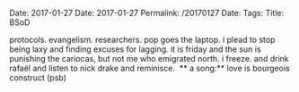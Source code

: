 Date: 2017-01-27
Date: 2017-01-27
Permalink: /20170127
Date: 
Tags:
Title: BSoD
  
protocols. evangelism. researchers. pop goes the laptop. i plead to stop being laxy and finding excuses for lagging. it is friday and the sun is punishing the cariocas, but not me who emigrated north. i freeze. and drink rafaël and listen to nick drake and reminisce. 
** a song:** love is bourgeois construct (psb)